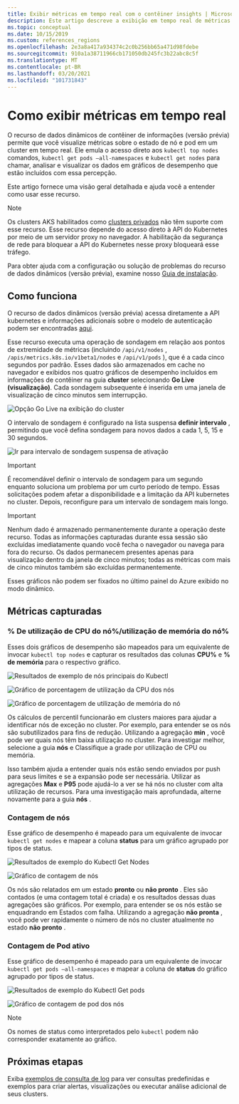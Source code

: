 ```yaml
---
title: Exibir métricas em tempo real com o contêiner insights | Microsoft Docs
description: Este artigo descreve a exibição em tempo real de métricas sem usar kubectl com informações de contêiner.
ms.topic: conceptual
ms.date: 10/15/2019
ms.custom: references_regions
ms.openlocfilehash: 2e3a8a417a934374c2c0b256bb65a471d98fdebe
ms.sourcegitcommit: 910a1a38711966cb171050db245fc3b22abc8c5f
ms.translationtype: MT
ms.contentlocale: pt-BR
ms.lasthandoff: 03/20/2021
ms.locfileid: "101731843"
---
```

# <a name="how-to-view-metrics-in-real-time"></a>Como exibir métricas em tempo real

O recurso de dados dinâmicos de contêiner de informações (versão prévia) permite que você visualize métricas sobre o estado de nó e pod em um cluster em tempo real. Ele emula o acesso direto aos `kubectl top nodes` comandos, `kubectl get pods –all-namespaces` e `kubectl get nodes` para chamar, analisar e visualizar os dados em gráficos de desempenho que estão incluídos com essa percepção.

Este artigo fornece uma visão geral detalhada e ajuda você a entender como usar esse recurso.

>[!NOTE]
>Os clusters AKS habilitados como [clusters privados](https://azure.microsoft.com/updates/aks-private-cluster/) não têm suporte com esse recurso. Esse recurso depende do acesso direto à API do Kubernetes por meio de um servidor proxy no navegador. A habilitação da segurança de rede para bloquear a API do Kubernetes nesse proxy bloqueará esse tráfego.

Para obter ajuda com a configuração ou solução de problemas do recurso de dados dinâmicos (versão prévia), examine nosso [Guia de instalação](container-insights-livedata-setup.md).

## <a name="how-it-works"></a>Como funciona

O recurso de dados dinâmicos (versão prévia) acessa diretamente a API kubernetes e informações adicionais sobre o modelo de autenticação podem ser encontradas [aqui](https://kubernetes.io/docs/concepts/overview/kubernetes-api/).

Esse recurso executa uma operação de sondagem em relação aos pontos de extremidade de métricas (incluindo `/api/v1/nodes` , `/apis/metrics.k8s.io/v1beta1/nodes` e `/api/v1/pods` ), que é a cada cinco segundos por padrão. Esses dados são armazenados em cache no navegador e exibidos nos quatro gráficos de desempenho incluídos em informações de contêiner na guia **cluster** selecionando **Go Live (visualização)**. Cada sondagem subsequente é inserida em uma janela de visualização de cinco minutos sem interrupção.

![Opção Go Live na exibição do cluster](./media/container-insights-livedata-metrics/cluster-view-go-live-example-01.png)

O intervalo de sondagem é configurado na lista suspensa **definir intervalo** , permitindo que você defina sondagem para novos dados a cada 1, 5, 15 e 30 segundos.

![Ir para intervalo de sondagem suspensa de ativação](./media/container-insights-livedata-metrics/cluster-view-polling-interval-dropdown.png)

>[!IMPORTANT]
>É recomendável definir o intervalo de sondagem para um segundo enquanto soluciona um problema por um curto período de tempo. Essas solicitações podem afetar a disponibilidade e a limitação da API kubernetes no cluster. Depois, reconfigure para um intervalo de sondagem mais longo.

>[!IMPORTANT]
>Nenhum dado é armazenado permanentemente durante a operação deste recurso. Todas as informações capturadas durante essa sessão são excluídas imediatamente quando você fecha o navegador ou navega para fora do recurso. Os dados permanecem presentes apenas para visualização dentro da janela de cinco minutos; todas as métricas com mais de cinco minutos também são excluídas permanentemente.

Esses gráficos não podem ser fixados no último painel do Azure exibido no modo dinâmico.

## <a name="metrics-captured"></a>Métricas capturadas

### <a name="node-cpu-utilization---node-memory-utilization-"></a>% De utilização de CPU do nó%/utilização de memória do nó%

Esses dois gráficos de desempenho são mapeados para um equivalente de invocar `kubectl top nodes` e capturar os resultados das colunas **CPU%** e **% de memória** para o respectivo gráfico.

![Resultados de exemplo de nós principais do Kubectl](./media/container-insights-livedata-metrics/kubectl-top-nodes-example.png)

![Gráfico de porcentagem de utilização da CPU dos nós](./media/container-insights-livedata-metrics/cluster-view-node-cpu-util.png)

![Gráfico de porcentagem de utilização de memória do nó](./media/container-insights-livedata-metrics/cluster-view-node-memory-util.png)

Os cálculos de percentil funcionarão em clusters maiores para ajudar a identificar nós de exceção no cluster. Por exemplo, para entender se os nós são subutilizados para fins de redução. Utilizando a agregação **min** , você pode ver quais nós têm baixa utilização no cluster. Para investigar melhor, selecione a guia **nós** e Classifique a grade por utilização de CPU ou memória.

Isso também ajuda a entender quais nós estão sendo enviados por push para seus limites e se a expansão pode ser necessária. Utilizar as agregações **Max** e **P95** pode ajudá-lo a ver se há nós no cluster com alta utilização de recursos. Para uma investigação mais aprofundada, alterne novamente para a guia **nós** .

### <a name="node-count"></a>Contagem de nós

Esse gráfico de desempenho é mapeado para um equivalente de invocar `kubectl get nodes` e mapear a coluna **status** para um gráfico agrupado por tipos de status.

![Resultados de exemplo do Kubectl Get Nodes](./media/container-insights-livedata-metrics/kubectl-get-nodes-example.png)

![Gráfico de contagem de nós](./media/container-insights-livedata-metrics/cluster-view-node-count-01.png)

Os nós são relatados em um estado **pronto** ou **não pronto** . Eles são contados (e uma contagem total é criada) e os resultados dessas duas agregações são gráficos.
Por exemplo, para entender se os nós estão se enquadrando em Estados com falha. Utilizando a agregação **não pronta** , você pode ver rapidamente o número de nós no cluster atualmente no estado **não pronto** .

### <a name="active-pod-count"></a>Contagem de Pod ativo

Esse gráfico de desempenho é mapeado para um equivalente de invocar `kubectl get pods –all-namespaces` e mapear a coluna de **status** do gráfico agrupado por tipos de status.

![Resultados de exemplo do Kubectl Get pods](./media/container-insights-livedata-metrics/kubectl-get-pods-example.png)

![Gráfico de contagem de pod dos nós](./media/container-insights-livedata-metrics/cluster-view-node-pod-count.png)

>[!NOTE]
>Os nomes de status como interpretados pelo `kubectl` podem não corresponder exatamente ao gráfico.

## <a name="next-steps"></a>Próximas etapas

Exiba [exemplos de consulta de log](container-insights-log-search.md#search-logs-to-analyze-data) para ver consultas predefinidas e exemplos para criar alertas, visualizações ou executar análise adicional de seus clusters.
